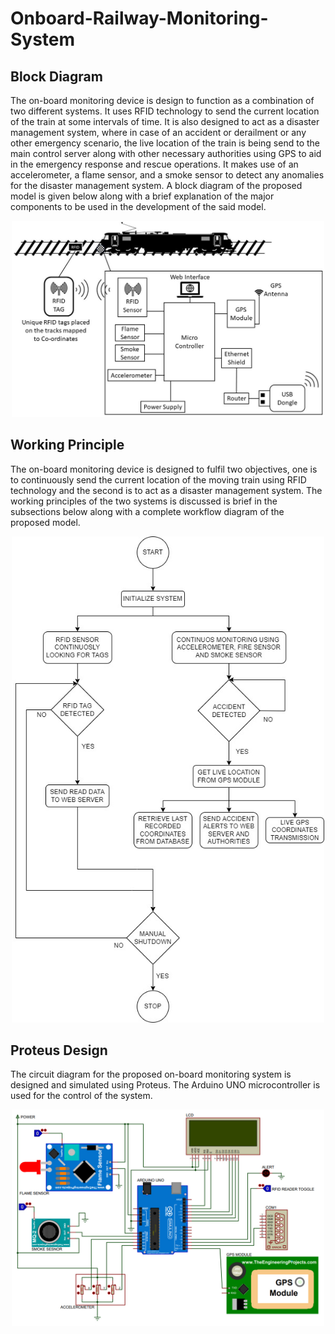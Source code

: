 # Onboard-Railway-Monitoring-System

## Block Diagram
The on-board monitoring device is design to function as a combination of two different systems. It uses RFID technology to send the current location of the train at some intervals of time. It is also designed to act as a disaster management system, where in case of an accident or derailment or any other emergency scenario, the live location of the train is being send to the main control server along with other necessary authorities using GPS to aid in the emergency response and rescue operations. It makes use of an accelerometer, a flame sensor, and a smoke sensor to detect any anomalies for the disaster management system. A block diagram of the proposed model is given below along with a brief explanation of the major components to be used in the development of the said model.
<div align="center"><img src="Images/Block diagram for on-board monitoring device.jpg" width="500"></div>

## Working Principle
The on-board monitoring device is designed to fulfil two objectives, one is to continuously send the current location of the moving train using RFID technology and the second is to act as a disaster management system. The working principles of the two systems is discussed is brief in the subsections below along with a complete workflow diagram of the proposed model.
<div align="center"><img src="Images/Working of on-board monitoring device.jpg" width="500"></div>

## Proteus Design
The circuit diagram for the proposed on-board monitoring system is designed and simulated using Proteus. The Arduino UNO microcontroller is used for the control of the system. 
<div align="center"><img src="Images/On-board monitoring device implementation using Proteus.jpg" width="500"></div>
